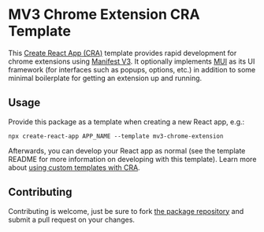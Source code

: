 # MV3 Chrome Extension CRA Template #
This [Create React App (CRA)](https://create-react-app.dev/) template provides rapid development for chrome extensions using [Manifest V3](https://developer.chrome.com/docs/extensions/mv3/intro/). It optionally implements [MUI](https://mui.com/) as its UI framework (for interfaces such as popups, options, etc.) in addition to some minimal boilerplate for getting an extension up and running.

## Usage ##
Provide this package as a template when creating a new React app, e.g.:

```npx create-react-app APP_NAME --template mv3-chrome-extension```

Afterwards, you can develop your React app as normal (see the template README for more information on developing with this template). Learn more about [using custom templates with CRA](https://create-react-app.dev/docs/getting-started/#selecting-a-template).

## Contributing ##
Contributing is welcome, just be sure to fork [the package repository](https://github.com/lewxdev/cra-template-mv3-chrome-extension) and submit a pull request on your changes.